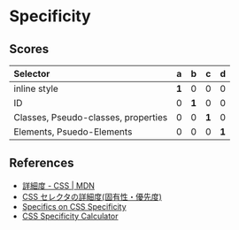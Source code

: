 # Specificity
## Scores

| Selector | a | b | c | d |
|:---------|:-:|:-:|:-:|:-:|
| inline style | __1__ | 0 | 0 | 0 |
| ID | 0 | __1__ | 0 | 0 |
| Classes, Pseudo-classes, properties | 0 | 0 | __1__ | 0 |
| Elements, Psuedo-Elements | 0 | 0 | 0 | __1__ |

## References
- [詳細度 - CSS | MDN](https://developer.mozilla.org/ja/docs/Web/CSS/Specificity)
- [CSS セレクタの詳細度(固有性・優先度)](http://www.marguerite.jp/Nihongo/WWW/RefCSS/Appendix/Specificity_of_Selectors.html)
- [Specifics on CSS Specificity](https://css-tricks.com/specifics-on-css-specificity/)
- [CSS Specificity Calculator](https://specificity.keegan.st/)

